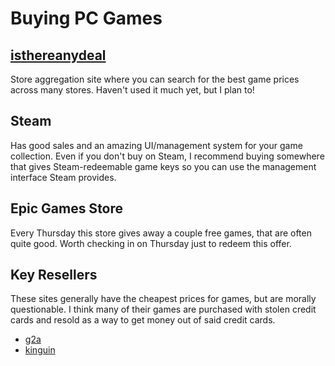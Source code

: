 # Buying PC Games

## [isthereanydeal](https://isthereanydeal.com/)

Store aggregation site where you can search for the best game prices across
many stores.  Haven't used it much yet, but I plan to!

## Steam

Has good sales and an amazing UI/management system for your game collection.
Even if you don't buy on Steam, I recommend buying somewhere that gives
Steam-redeemable game keys so you can use the management interface Steam
provides.

## Epic Games Store

Every Thursday this store gives away a couple free games, that are often quite
good.  Worth checking in on Thursday just to redeem this offer.

## Key Resellers

These sites generally have the cheapest prices for games, but are morally
questionable. I think many of their games are purchased with stolen credit
cards and resold as a way to get money out of said credit cards.

 - [g2a](https://www.g2a.com/)
 - [kinguin](https://www.kinguin.net/)

